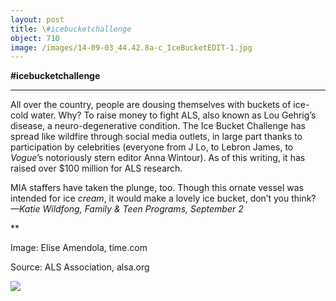 ```yaml
---
layout: post
title: \#icebucketchallenge
object: 710
image: /images/14-09-03_44.42.8a-c_IceBucketEDIT-1.jpg
---
```

**\#icebucketchallenge**

****

All over the country, people are dousing themselves with buckets of ice-cold water. Why? To raise money to fight ALS, also known as Lou Gehrig’s disease, a neuro-degenerative condition. The Ice Bucket Challenge has spread like wildfire through social media outlets, in large part thanks to participation by celebrities (everyone from J Lo, to Lebron James, to *Vogue*’s notoriously stern editor Anna Wintour). As of this writing, it has raised over \$100 million for ALS research.

MIA staffers have taken the plunge, too. Though this ornate vessel was intended for ice *cream*, it would make a lovely ice bucket, don’t you think?
 *—Katie Wildfong, Family & Teen Programs, September 2*

**

Image: Elise Amendola, time.com

Source: ALS Association, alsa.org

![]({{siteurl.base}}/images/14-09-03_44.42.8a-c_IceBucketEDIT-1.jpg)
